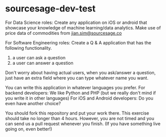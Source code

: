 # sourcesage-dev-test

For Data Science roles:
Create any application on iOS or android that showcase your knowledge of machine learning/data analytics.
Make use of price data of commodities from jian.sim@sourcesage.co

For Software Engineering roles:
Create a Q & A application that has the following functionality.
1. a user can ask a question
2. a user can answer a question

Don't worry about having actual users, when you ask/answer a question,
just have an extra field where you can type whatever name you want.

You can write this application in whatever languages you prefer.
For backend developers: We like Python and PHP (but we really don't mind if you write it in other languages)
For iOS and Android developers: Do you even have another choice?

You should fork this repository and put your work there. 
This exercise should take no longer than 4 hours. However, you are not timed
and you can send us a pull request whenever you finish. (If you have something 
live going on, even better!)
